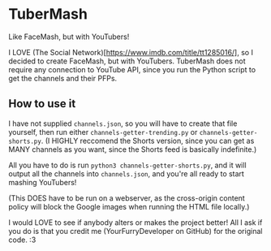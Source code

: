 # TuberMash
Like FaceMash, but with YouTubers!

I LOVE (The Social Network)[https://www.imdb.com/title/tt1285016/], so I decided to create FaceMash, but with YouTubers. TuberMash does not require any connection to YouTube API, since you run the Python script to get the channels and their PFPs.


## How to use it

I have not supplied `channels.json`, so you will have to create that file yourself, then run either `channels-getter-trending.py` or `channels-getter-shorts.py`. (I HIGHLY reccomend the Shorts version, since you can get as MANY channels as you want, since the Shorts feed is basically indefinite.)

All you have to do is run `python3 channels-getter-shorts.py`, and it will output all the channels into `channels.json`, and you're all ready to start mashing YouTubers!

(This DOES have to be run on a webserver, as the cross-origin content policy will block the Google images when running the HTML file locally.)


I would LOVE to see if anybody alters or makes the project better! All I ask if you do is that you credit me (YourFurryDeveloper on GitHub) for the original code. :3

